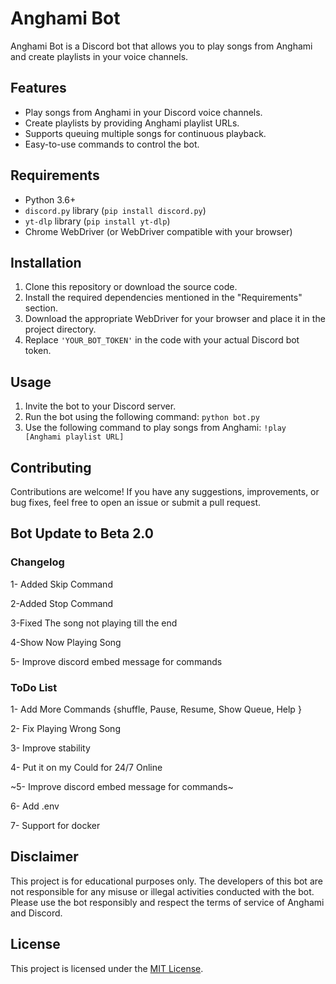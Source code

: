 # Anghami Bot

Anghami Bot is a Discord bot that allows you to play songs from Anghami and create playlists in your voice channels.

## Features

- Play songs from Anghami in your Discord voice channels.
- Create playlists by providing Anghami playlist URLs.
- Supports queuing multiple songs for continuous playback.
- Easy-to-use commands to control the bot.

## Requirements

- Python 3.6+
- `discord.py` library (`pip install discord.py`)
- `yt-dlp` library (`pip install yt-dlp`)
- Chrome WebDriver (or WebDriver compatible with your browser)

## Installation

1. Clone this repository or download the source code.
2. Install the required dependencies mentioned in the "Requirements" section.
3. Download the appropriate WebDriver for your browser and place it in the project directory.
4. Replace `'YOUR_BOT_TOKEN'` in the code with your actual Discord bot token.

## Usage

1. Invite the bot to your Discord server.
2. Run the bot using the following command: `python bot.py`
3. Use the following command to play songs from Anghami: `!play [Anghami playlist URL]`

## Contributing

Contributions are welcome! If you have any suggestions, improvements, or bug fixes, feel free to open an issue or submit a pull request.

## Bot Update to Beta 2.0

### Changelog

1- Added Skip Command

2-Added Stop Command

3-Fixed The song not playing till the end

4-Show Now Playing Song

5- Improve discord embed message for commands

### ToDo List

1- Add More Commands {shuffle, Pause, Resume, Show Queue, Help }

2- Fix Playing Wrong Song

3- Improve stability

4- Put it on my Could for 24/7 Online

~5- Improve discord embed message for commands~

6- Add .env

7- Support for docker

## Disclaimer

This project is for educational purposes only. The developers of this bot are not responsible for any misuse or illegal activities conducted with the bot. Please use the bot responsibly and respect the terms of service of Anghami and Discord.

## License

This project is licensed under the [MIT License](LICENSE).
